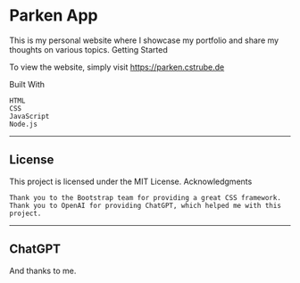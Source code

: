 # Parken App

This is my personal website where I showcase my portfolio and share my thoughts on various topics.
Getting Started

To view the website, simply visit <https://parken.cstrube.de>

Built With

    HTML
    CSS
    JavaScript
    Node.js

___

## License

This project is licensed under the MIT License.
Acknowledgments

    Thank you to the Bootstrap team for providing a great CSS framework.
    Thank you to OpenAI for providing ChatGPT, which helped me with this project.

___

## ChatGPT

And thanks to me.